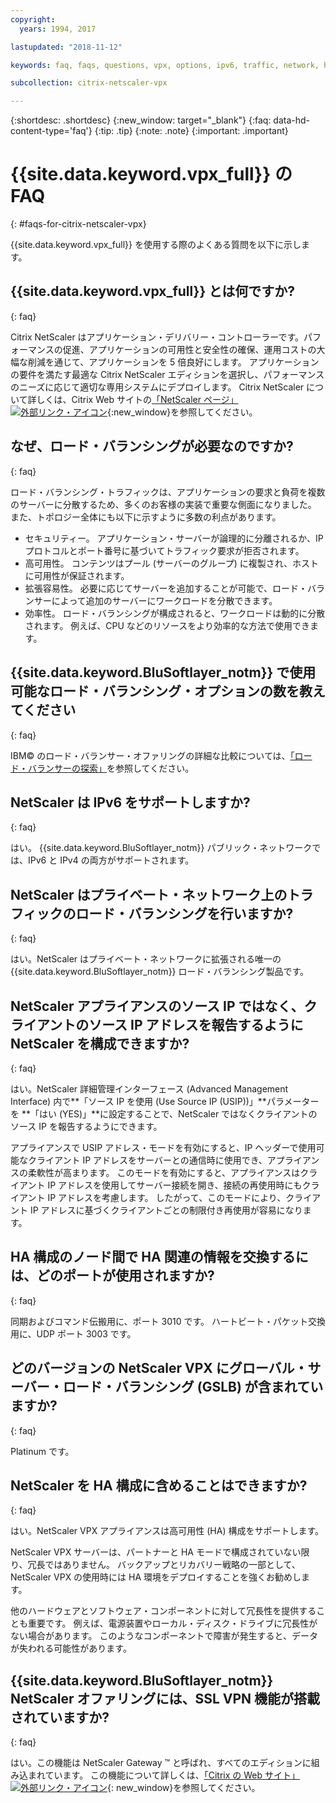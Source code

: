 ```yaml
---
copyright:
  years: 1994, 2017

lastupdated: "2018-11-12"

keywords: faq, faqs, questions, vpx, options, ipv6, traffic, network, ha, ssl, vpn

subcollection: citrix-netscaler-vpx

---
```


{:shortdesc: .shortdesc}
{:new_window: target="_blank"}
{:faq: data-hd-content-type='faq'}
{:tip: .tip}
{:note: .note}
{:important: .important}

# {{site.data.keyword.vpx_full}} の FAQ
{: #faqs-for-citrix-netscaler-vpx}

{{site.data.keyword.vpx_full}} を使用する際のよくある質問を以下に示します。

## {{site.data.keyword.vpx_full}} とは何ですか?
{: faq}

Citrix NetScaler はアプリケーション・デリバリー・コントローラーです。パフォーマンスの促進、アプリケーションの可用性と安全性の確保、運用コストの大幅な削減を通じて、アプリケーションを 5 倍良好にします。 アプリケーションの要件を満たす最適な Citrix NetScaler エディションを選択し、パフォーマンスのニーズに応じて適切な専用システムにデプロイします。 Citrix NetScaler について詳しくは、Citrix Web サイトの[「NetScaler ページ」![外部リンク・アイコン](../../icons/launch-glyph.svg "外部リンク・アイコン")](http://www.citrix.com/products/netscaler-application-delivery-controller/overview.html){:new_window}を参照してください。

## なぜ、ロード・バランシングが必要なのですか?
{: faq}

ロード・バランシング・トラフィックは、アプリケーションの要求と負荷を複数のサーバーに分散するため、多くのお客様の実装で重要な側面になりました。 また、トポロジー全体にも以下に示すように多数の利点があります。

* セキュリティー。 アプリケーション・サーバーが論理的に分離されるか、IP プロトコルとポート番号に基づいてトラフィック要求が拒否されます。
* 高可用性。 コンテンツはプール (サーバーのグループ) に複製され、ホストに可用性が保証されます。
* 拡張容易性。 必要に応じてサーバーを追加することが可能で、ロード・バランサーによって追加のサーバーにワークロードを分散できます。
* 効率性。 ロード・バランシングが構成されると、ワークロードは動的に分散されます。 例えば、CPU などのリソースをより効率的な方法で使用できます。

## {{site.data.keyword.BluSoftlayer_notm}} で使用可能なロード・バランシング・オプションの数を教えてください
{: faq}

IBM© のロード・バランサー・オファリングの詳細な比較については、[「ロード・バランサーの探索」](/docs/infrastructure/loadbalancer-service?topic=loadbalancer-service-explore)を参照してください。

## NetScaler は IPv6 をサポートしますか?
{: faq}

はい。 {{site.data.keyword.BluSoftlayer_notm}} パブリック・ネットワークでは、IPv6 と IPv4 の両方がサポートされます。

## NetScaler はプライベート・ネットワーク上のトラフィックのロード・バランシングを行いますか?
{: faq}

はい。NetScaler はプライベート・ネットワークに拡張される唯一の {{site.data.keyword.BluSoftlayer_notm}} ロード・バランシング製品です。

## NetScaler アプライアンスのソース IP ではなく、クライアントのソース IP アドレスを報告するように NetScaler を構成できますか?
{: faq}

はい。NetScaler 詳細管理インターフェース (Advanced Management Interface) 内で**「ソース IP を使用 (Use Source IP (USIP))」**パラメーターを **「はい (YES)」**に設定することで、NetScaler ではなくクライアントのソース IP を報告するようにできます。

アプライアンスで USIP アドレス・モードを有効にすると、IP ヘッダーで使用可能なクライアント IP アドレスをサーバーとの通信時に使用でき、アプライアンスの柔軟性が高まります。 このモードを有効にすると、アプライアンスはクライアント IP アドレスを使用してサーバー接続を開き、接続の再使用時にもクライアント IP アドレスを考慮します。 したがって、このモードにより、クライアント IP アドレスに基づくクライアントごとの制限付き再使用が容易になります。

## HA 構成のノード間で HA 関連の情報を交換するには、どのポートが使用されますか?
{: faq}

同期およびコマンド伝搬用に、ポート 3010 です。 ハートビート・パケット交換用に、UDP ポート 3003 です。

## どのバージョンの NetScaler VPX にグローバル・サーバー・ロード・バランシング (GSLB) が含まれていますか?
{: faq}

Platinum です。

## NetScaler を HA 構成に含めることはできますか?
{: faq}

はい。NetScaler VPX アプライアンスは高可用性 (HA) 構成をサポートします。

NetScaler VPX サーバーは、パートナーと HA モードで構成されていない限り、冗長ではありません。 バックアップとリカバリー戦略の一部として、NetScaler VPX の使用時には HA 環境をデプロイすることを強くお勧めします。

他のハードウェアとソフトウェア・コンポーネントに対して冗長性を提供することも重要です。 例えば、電源装置やローカル・ディスク・ドライブに冗長性がない場合があります。 このようなコンポーネントで障害が発生すると、データが失われる可能性があります。

## {{site.data.keyword.BluSoftlayer_notm}} NetScaler オファリングには、SSL VPN 機能が搭載されていますか?
{: faq}

はい。この機能は NetScaler Gateway ™ と呼ばれ、すべてのエディションに組み込まれています。  この機能について詳しくは、[「Citrix の Web サイト」![外部リンク・アイコン](../../icons/launch-glyph.svg "外部リンク・アイコン")](https://www.citrix.com/products/netscaler-adc/){: new_window}を参照してください。

